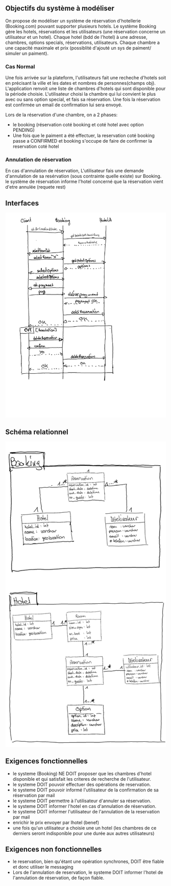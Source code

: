 ## Objectifs du système à modéliser

On propose de modéliser un système de réservation d'hotellerie (Booking.com) pouvant supporter plusieurs hotels. Le système Booking gère les hotels, réservations et les utilisateurs (une réservation concerne un utilisateur et un hotel). Chaque hotel (bdd de l'hotel) à une adresse, chambres, options specials, réservations, utilisateurs.
Chaque chambre a une capacité maximale et prix (possiblité d'ajouté un sys de paiment/ simuler un paiment).
### Cas Normal 
Une fois arrivée sur la plateform, l'utilisateurs fait une recheche d'hotels soit en précisant la ville et les dates et nombres de personnes(champs obj).
L'application renvoit une liste de chambres d'hotels qui sont disponible pour la période choisie. L'utilisateur choisi la chambre qui lui convient le plus avec ou sans option special, et fais sa réservation.
Une fois la réservation est confirmée un email de confirmation lui sera envoyé.

Lors de la réservation d'une chambre, on a 2 phases:
- le booking (réservation coté booking et coté hotel avec option PENDING)
- Une fois que le paiment a été effectuer, la reservation coté booking passe a CONFIRMED et booking s'occupe de faire de confirmer la reservation coté hotel

### Annulation de réservation 
En cas d'annulation de réservation, L'utilisateur fais une demande d'annulation de sa resérvation (sous contrainte quelle existe) sur Booking. le système de réservation informe l'hotel concerné que la réservation vient d'etre annulée (requete rest)


## Interfaces

![](Sequence.png)

## Schéma relationnel

![](relational_diagram.png)

## Exigences fonctionnelles

* le systeme (Booking) NE DOIT proposer que les chambres d'hotel disponible et qui satisfait les criteres de recherche de l'utilisateur.
* le systeme DOIT pouvoir effectuer des opérations de reservation.
* le systeme DOIT pouvoir informé l'utilisateur de la confirmation de sa réservation par mail
* le systeme DOIT permettre à l'utilisateur d'annuler sa réservation.
* le systeme DOIT informer l'hotel en cas d'annulation de réservation.
* le systeme DOIT informer l'utilisateur de l'annulation de la reservation par mail
* enrichir le prix envoyer par lhotel (benef)
* une fois qu'un utilisateur a choisie une un hotel (les chambres de ce derniers seront indisponible pour une durée aux autres utilisateurs)

## Exigences non fonctionnelles

* le reservation, bien qu'étant une opération synchrones, DOIT être fiable et donc utiliser le messaging
* Lors de l'annulation de reservation, le systeme DOIT informer l'hotel de l'annulation de réservation, de façon fiable.
